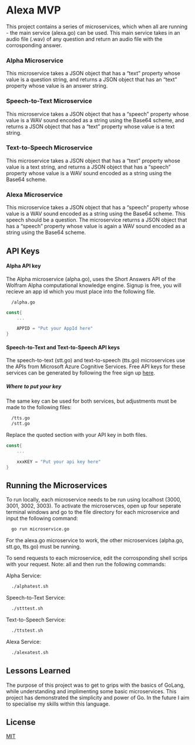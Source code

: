
# Alexa MVP

This project contains a series of microservices, which when all are running - the main service (alexa.go) can be used. This main service takes in an audio file (.wav) of any question and return an audio file with the corrosponding answer.


### Alpha Microservice
This microservice takes a JSON object that has a “text” property whose value is a question string, and returns a JSON object that has an “text” property whose value is an answer string.
### Speech-to-Text Microservice
This microservice takes a JSON object that has a “speech” property whose value is a WAV sound encoded as a string using the Base64 scheme, and returns a JSON object that has a “text” property whose value is a text string.
### Text-to-Speech Microservice
This microservice takes a JSON object that has a “text” property whose value is a text string, and returns a JSON object that has a “speech” property whose value is a WAV sound encoded as a string using the Base64 scheme.
### Alexa Microservice
This microservice takes a JSON object that has a “speech” property whose value is a WAV sound encoded as a string using the Base64 scheme. This speech should be a question. The microservice returns a JSON object that has a “speech” property whose value is again a WAV sound encoded as a string using the Base64 scheme.


## API Keys
#### Alpha API key

The Alpha microservice (alpha.go), uses the Short Answers API of the Wolfram Alpha computational knowledge engine. Signup is free, you will recieve an app id which you must place into the following file.
```http
  /alpha.go
```
```GO
const{
    ...

    APPID = "Put your AppId here"
}
```


#### Speech-to-Text and Text-to-Speech API keys
The speech-to-text (stt.go) and text-to-speech (tts.go) microservices use the APIs from Microsoft Azure Cognitive Services. Free API keys for these services can be generated by following the free sign up [here](https://azure.microsoft.com/en-gb/services/cognitive-services/https://azure.microsoft.com/en-gb/services/cognitive-services/).

##### Where to put your key

The same key can be used for both services, but adjustments must be made to the following files:
```bash
  /tts.go
  /stt.go
```
Replace the quoted section with your API key in both files.
```GO
const{
    ...

    xxxKEY = "Put your api key here"
}
```




## Running the Microservices

To run locally, each microservice needs to be run using localhost (3000, 3001, 3002, 3003). To activate the microservces, open up four seperate terminal windows and go to the file directory for each microservice and input the following command:
```bash
  go run microservice.go
```
For the alexa.go microservice to work, the other microservices (alpha.go, stt.go, tts.go) must be running.

To send requests to each microservice, edit the corrosponding shell scrips with your request. Note: all  and then run the following commands:

Alpha Service:
```bash
  ./alphatest.sh
```

Speech-to-Text Service:
```bash
  ./stttest.sh
```

Text-to-Speech Service:
```bash
  ./ttstest.sh
```

Alexa Service:
```bash
  ./alexatest.sh
```


## Lessons Learned

The purpose of this project was to get to grips with the basics of GoLang, while understanding and implimenting some basic microservices.
This project has demonstrated the simplicity and power of Go. In the future I aim to specialise my skills within this language.


## License

[MIT](https://choosealicense.com/licenses/mit/)

